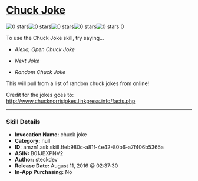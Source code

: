 # [Chuck Joke](http://alexa.amazon.com/#skills/amzn1.ask.skill.ffeb980c-a81f-4e42-80b6-a7f406b5365a)
![0 stars](../../images/ic_star_border_black_18dp_1x.png)![0 stars](../../images/ic_star_border_black_18dp_1x.png)![0 stars](../../images/ic_star_border_black_18dp_1x.png)![0 stars](../../images/ic_star_border_black_18dp_1x.png)![0 stars](../../images/ic_star_border_black_18dp_1x.png) 0

To use the Chuck Joke skill, try saying...

* *Alexa, Open Chuck Joke*

* *Next Joke*

* *Random Chuck Joke*

This will pull from a list of random chuck jokes from online!

Credit for the jokes goes to: http://www.chucknorrisjokes.linkpress.info/facts.php

***

### Skill Details

* **Invocation Name:** chuck joke
* **Category:** null
* **ID:** amzn1.ask.skill.ffeb980c-a81f-4e42-80b6-a7f406b5365a
* **ASIN:** B01JBXPNV2
* **Author:** steckdev
* **Release Date:** August 11, 2016 @ 02:37:30
* **In-App Purchasing:** No
